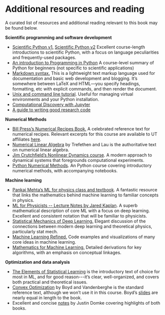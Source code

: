 # Additional resources and reading

A curated list of resources and additional reading relevant to this book may be found below.

**Scientific programming and software development**

+ [Scientific Python v1.](https://web.stanford.edu/~schmit/cme193/lectures.html) [Scientific Python v2](http://web.stanford.edu/class/cme193/syllabus.html) Excellent course-length introductions to scientific Python, with a focus on language peculiarities and frequently-used packages.  
+ [An introduction to Programming in Python](https://www.programiz.com/python-programming) A course-level summary of Python for beginners (not specific to scientific applications)  
+ [Markdown syntax.](https://daringfireball.net/projects/markdown/syntax) This is a lightweight text markup language used for documentation and basic web development and blogging. It’s somewhere between LaTeX and HTML—you specify headings, formatting, etc with explicit commands, and then render the document.  
+ [Unix and command line tutorial](http://www2.ocean.washington.edu/unix.tutorial.html#sample). Useful for managing virtual environments and your Python installation.  
+ [Computational Discovery with Jupyter](https://computational-discovery-on-jupyter.github.io/Computational-Discovery-on-Jupyter/Contents/Computing-with-Fibonacci.html)  
+ [A guide to writing good research code](https://goodresearch.dev/)

**Numerical Methods**

+ [Bill Press’s Numerical Recipes Book.](http://numerical.recipes/) A celebrated reference text for numerical recipes. Relevant excerpts for this course are available to UT affiliates [here](https://utexas.box.com/v/cphy-materials).  
+ [Numerical Linear Algebra](https://www.stat.uchicago.edu/~lekheng/courses/309/books/Trefethen-Bau.pdf) by Trefethen and Lau is the authoritative text on numerical linear algebra.
+ [Jim Crutchfield’s Nonlinear Dynamics course](http://csc.ucdavis.edu/~chaos/courses/nlp/). A modern approach to dynamical systems that foregrounds computational experiments.  
+ [Python Numerical Methods](https://pythonnumericalmethods.berkeley.edu/notebooks/Index.html). An Python course covering introductory numerical methods, with accompanying notebooks.

**Machine learning**

+ [Pankaj Mehta’s ML for physics class and textbook](http://physics.bu.edu/~pankajm/PY580.html). A fantastic resource that links the mathematics behind machine learning to familiar concepts in physics.  
+ [ML for Physicists \-- Lecture Notes by Jared Kaplan](https://sites.krieger.jhu.edu/jared-kaplan/files/2019/04/ContemporaryMLforPhysicists.pdf). A superb mathematical description of core ML with a focus on deep learning. Excellent and consistent notation that will be familiar to physicists.
+ [Statistical Mechanics of Deep Learning.](https://www.annualreviews.org/doi/abs/10.1146/annurev-conmatphys-031119-050745) Elegant discussion of the connections between modern deep learning and theoretical physics, particularly stat mech.  
+ [Machine Learning Refined.](https://jermwatt.github.io/machine_learning_refined/) Code examples and visualizations of many core ideas in machine learning.  
+ [Mathematics for Machine Learning.](https://mml-book.github.io/book/mml-book.pdf) Detailed derivations for key algorithms, with an emphasis on conceptual linkages.


**Optimization and data analysis**

+ [The Elements of Statistical Learning](https://hastie.su.domains/ElemStatLearn/) is the introductory text of choice for most in ML, and for good reason---it’s clear, well-organized, and covers both practical and theoretical issues.  
+ [Convex Optimization](https://web.stanford.edu/~boyd/cvxbook/) by Boyd and Vandenberghe is the standard reference text, although we won’t use it in this course. Boyd’s [slides](https://web.stanford.edu/~boyd/cvxbook/bv_cvxslides.pdf) are nearly equal in length to the book.  
+ Excellent and concise [notes](https://people.cs.umass.edu/~domke/courses/sml/) by Justin Domke covering highlights of both books.

